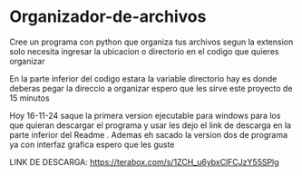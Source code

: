 # Organizador-de-archivos
Cree un programa  con python que organiza tus archivos segun la extension solo necesita ingresar la ubicacion o directorio en el codigo que quieres organizar

En la parte inferior del codigo estara la variable directorio hay es donde deberas pegar  la direccio a organizar espero que les sirve este proyecto de 15 minutos

Hoy 16-11-24 saque la primera version ejecutable para windows para los que quieran descargar el programa y usar les dejo el link de descarga en la parte inferior del Readme . Ademas eh sacado la version dos de programa ya con interfaz grafica espero que les guste 

LINK DE DESCARGA: https://terabox.com/s/1ZCH_u6ybxClFCJzY55SPlg
